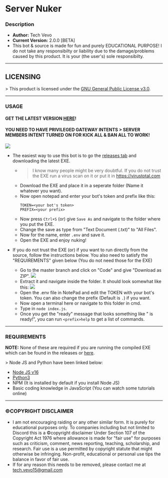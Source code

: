 # Server Nuker
### Description
* **Author:** Tech Vevo
* **Current Version:** 2.0.0 [BETA]
* This bot & source is made for fun and purely EDUCATIONAL PURPOSE! I do not take any responsibilty or liability due to the damage/problems caused by this product. It is your (the user's) sole responsibilty.
------------------------------------------
## LICENSING
\> This product is licensed under the [GNU General Public License v3.0](https://github.com/TechVevo/Server-Nuker/blob/master/LICENSE).

------------------------------------------
### USAGE
#### GET THE LATEST VERSION [HERE](https://github.com/TechVevo/Server-Nuker/releases/tag/v2.1-BETA)!
#### YOU NEED TO HAVE PRIVILEGED GATEWAY INTENTS > SERVER MEMBERS INTENT TURNED ON FOR KICK ALL & BAN ALL TO WORK!
![](https://i.imgur.com/aWlEXab.png)
- The easiest way to use this bot is to go the [releases tab](https://github.com/TechVevo/Server-Nuker/releases) and downloading the latest EXE.
  - > I know many people might be very doubtful. If you do not trust the EXE run a virus scan on it or put it in https://virustotal.com
  - Download the EXE and place it in a seperate folder (Name it whatever you want).
  - Now open notepad and enter your bot's token and prefix like this:
    ```
    TOKEN=<your bot's token>
    PREFIX=<your prefix>
    ```
  - Now press `Ctrl+S` (or) give `Save As` and navigate to the folder where you put the EXE.
  - Change the save as type from "Text Document (.txt)" to "All Files".
  - Now for the name, enter `.env` and save it.
  - Open the EXE and enjoy nuking!

- If you do not trust the EXE (or) if you want to run directly from the source, follow the instructions below. You also need to satisfy the "REQUIREMENTS" given below (You do not need those for the EXE)
  - Go to the master branch and click on "Code" and give "Download as ZIP".
![](https://i.imgur.com/uPRwVUa.png)
  - Extract it and navigate inside the folder. It should look somewhat like this:
![](https://i.imgur.com/ZtSBeiD.png)
  - Open the .env file in NotePad and edit the TOKEN with your bot's token. You can also change the prefix (Default is `.`) if you want.
  - Now open a terminal here or navigate to this folder in cmd.
  - Type in `node index.js`.
  - Once you get the "ready" message that looks something like "<Your Bot> is ready!", you can run `<prefix>help` to get a list of commands.

------------------------------------------
### REQUIREMENTS
  **NOTE:** None of these are required if you are running the compiled EXE which can be found in the releases or [here](https://github.com/TechVevo/Server-Nuker/releases).
  
\> Node JS and Python have been linked below:
- [Node JS v16](https://nodejs.org/en/)
- [Python3](https://www.python.org/downloads/)
- NPM (It is installed by default if you install Node JS)
- Basic coding knowledge in JavaScript (You can watch some tutorials online)

------------------------------------------
### ©️COPYRIGHT DISCLAIMER
- I am not encouraging raiding or any other similar form. It is purely for educational purposes only. To companies including but not limited to Discord this is a :copyright:copyright disclaimer Under Section 107 of the Copyright Act 1976 where allowance is made for "fair use" for purposes such as criticism, comment, news reporting, teaching, scholarship, and research. Fair use is a use permitted by copyright statute that might otherwise be infringing. Non-profit, educational or personal use tips the balance in favor of fair use.
- If for any reason this needs to be removed, please contact me at tech.vevo15@gmail.com
